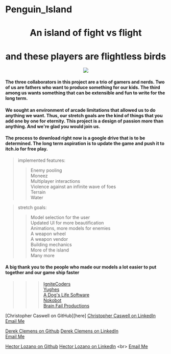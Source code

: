 # Penguin_Island

<div align="center">

# An island of fight vs flight
# and these players are flightless birds
  
<img src="./assets/imgs/womp.png">
</div>
<div align="left">

#### The three collaborators in this project are a trio of gamers and nerds. Two of us are fathers who want to produce something for our kids. The third among us wants something that can be extensible and fun to write for the long term.

#### We sought an environment of arcade limitations that allowed us to do anything we want. Thus, our stretch goals are the kind of things that you add one by one for eternity. This project is a design of passion more than anything. And we're glad you would join us.

#### The process to download right now is a google drive that is to be determined. The long term aspiration is to update the game and push it to itch.io for free play.

> implemented features:
>> Enemy pooling<br>
>> Moneez<br>
>> Multiplayer interactions<br>
>> Violence against an infinite wave of foes<br>
>> Terrain<br>
>> Water<br>

> stretch goals:
>> Model selection for the user<br>
>> Updated UI for more beautification<br>
>> Animations, more models for enemies<br>
>> A weapon wheel<br>
>> A weapon vendor<br>
>> Building mechanics<br>
>> More of the island<br>
>> Many more<br>

#### A big thank you to the people who made our models a lot easier to put together and our game ship faster
>>> [IgniteCoders](https://assetstore.unity.com/publishers/53014)<br>
>>> [Yughes](https://assetstore.unity.com/publishers/4986) <br>
>>> [A Dog's Life Software](https://assetstore.unity.com/publishers/1894)<br>
>>> [Nokobot](https://assetstore.unity.com/publishers/12457)<br>
>>> [Brain Fail Productions](https://assetstore.unity.com/publishers/34972)<br>



[Christopher Caswell on GitHub][here]
[Christopher Caswell on LinkedIn](https://www.linkedin.com/in/deccaswell)
<br>
[Email Me](mailto:christopher.caswell@rocketmail.com)<br>

[Derek Clemens on Github](https://www.github.com/urwithinrange)
[Derek Clemens on LinkedIn](https://www.linkedin.com/in/derek-clemens-tulsa)
<br>
[Email Me](mailto:urwithinrange@yahoo.com)<br>

[Hector Lozano on Github](https://www.github.com/hlozano12)
[Hector Lozano on LinkedIn]([https://www.linkedin.com/in/](https://www.linkedin.com/in/hector-lozano-profile/))
<br>
[Email Me](mailto:HLR8503@gmail.com)<br>
